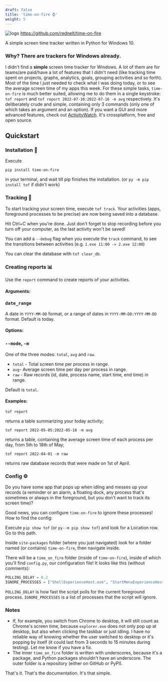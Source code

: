 ```yaml
---
draft: false
title: 'time-on-fire ⌚'
weight: 5
---
```

![logo](/tof.png "Logo")
https://github.com/rednelt/time-on-fire

A simple screen time tracker written in Python for Windows 10.

### Why? There are trackers for Windows already.
I didn\'t find a **simple** screen time tracker for Windows. A lot of them are for teams/are paid/have a lot of features that I didn\'t need (like tracking time spent on projects, graphs, analytics, goals, grouping activities and so forth). Most of the time I just needed to check what I was doing today, or to see the average screen time of my apps this week. For these simple tasks, `time-on-fire` is much better suited, allowing me to do them in a single keystroke: `tof report` and `tof report 2022-07-10:2022-07-16 -m avg` respectively. It\'s deliberately crude and simple, containing only 3 commands (only one of which takes an argument and an option). If you want a GUI and more advanced features, check out [ActivityWatch](https://activitywatch.net/ "ActivityWatch"). It\'s crossplatform, free and open source.


## Quickstart
### Installation 💾
Execute
```
pip install time-on-fire
```
in your terminal, and wait till pip finishes the installation. (or `py -m pip install tof` if didn\'t work)

### Tracking 🔎
To start tracking your screen time, execute `tof track`. Your activities (apps, foreground processes to be precise) are now being saved into a database.

Hit Ctrl+C when you\'re done. Just don\'t forget to stop recording before you turn off your computer, as the last activity won\'t be saved!

You can add a `--debug` flag when you execute the `track` command, to see the transitions between activities (e.g. `1.exe 11:00 -> 2.exe 12:00`)

You can clear the database with `tof clear_db`.
### Creating reports 📊
Use the `report` command to create reports of your activities.
#### Arguments:
### `date_range`
A date in `YYYY-MM-DD` format, or a range of dates in `YYYY-MM-DD:YYYY-MM-DD`  format.  Default is today.  

#### Options:
### `--mode`, `-m`
One of the three modes: `total`, `avg` and `raw`.
- `total` - Total screen time per process in range.
- `avg`- Average screen time per day per process in range.
- `raw` - Raw records (id, date, process name, start time, end time) in range.

Default is `total`.


#### Examples:
```
tof report
```
returns a table summarizing your today activity;
<br/>
```
tof report 2022-05-05:2022-05-18 -m avg
```
returns a table, containing the average screen time of each process per day, from
5th to 18th of May;
<br/>

```
tof report 2022-04-01 -m raw
```
returns raw database records that were made on 1st of April.

### Config ⚙️
Do you have some app that pops up when idling and messes up your records (a reminder or an alarm, a floating dock, any process that\'s sometimes or always in the foreground, but you don\'t want to track its screen time)?

Good news, you can configure `time-on-fire` to ignore these processes!
How to find the config:

Execute `pip show tof` (or `py--m pip show tof`) and look for a Location row. Go to this path.

Inside `site-packages` folder (where you just navigated) look for a folder named (or contains) `time-on-fire`, then navigate inside.

There will be a `time_on_fire` folder (inside of `time-on-fire`), inside of which you\'ll find `config.py`, our configuration file!
It looks like this (without comments):
``` python
POLLING_DELAY = 0.2
IGNORE_PROCESSES = ["ShellExperienceHost.exe", "StartMenuExperienceHost.exe", "mbamtray.exe", "SearchApp.exe", "ueli.exe", "explorer.exe", "dwm.exe"]
```
`POLLING_DELAY` is how fast the script polls for the current foreground process.
`IGNORE_PROCESSES` is a list of processes that the script will ignore. 

### Notes
- If, for example, you switch from Chrome to desktop, it will still count as Chrome\'s screen time, because `explorer.exe` does not only pop up at desktop, but also when clicking the taskbar or just idling. I have no reliable way of knowing whether the user switched to desktop or it\'s popping by itself (it could last from 3 seconds to 15 minutes during testing). Let me know if you have a fix.
- The inner `time_on_fire` folder is written with underscores, because it\'s a package, and Python packages shouldn\'t have an underscore. The outer folder is a repository (either on GitHub or PyPI).

That\'s it. That\'s the documentation. It\'s that simple.
